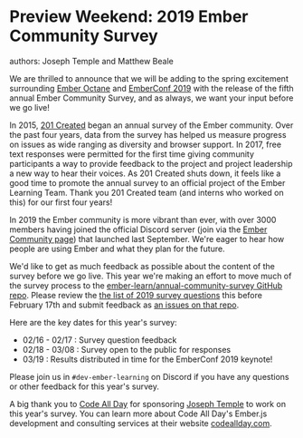 # Preview Weekend: 2019 Ember Community Survey

authors: Joseph Temple and Matthew Beale

We are thrilled to announce that we will be adding to the spring excitement
surrounding [Ember Octane](https://github.com/emberjs/rfcs/blob/26c4d83fb66568e1087a05818fb39a307ebf8da8/text/0000-roadmap-2018.md)
and [EmberConf 2019](https://emberconf.com/) with the release of the fifth
annual Ember Community Survey, and as always, we want your input before we go
live!

In 2015, [201 Created](https://www.201-created.com/) began an annual survey of
the Ember community. Over the past four years, data from the survey has helped
us measure progress on issues as wide ranging as diversity and browser support.
In 2017, free text responses were permitted for the first time giving community
participants a way to provide feedback to the project and project leadership a
new way to hear their voices. As 201 Created shuts down, it feels like a good
time to promote the annual survey to an official project of the Ember Learning
Team. Thank you 201 Created team (and interns who worked on this) for our first
four years!

In 2019 the Ember community is more vibrant than ever, with over 3000 members
having joined the official Discord server (join via the [Ember Community page](https://www.emberjs.com/community/))
that launched last September. We're eager to hear how people are using Ember
and what they plan for the future.

We'd like to get as much feedback as possible about the content of the survey
before we go live. This year we're making an effort to move much of the survey
process to the [ember-learn/annual-community-survey GitHub repo](https://github.com/ember-learn/annual-community-survey).
Please review the [the list of 2019 survey questions](https://github.com/ember-learn/annual-community-survey/blob/master/2019/survey-questions.md)
this before February 17th and submit feedback as
[an issues on that repo](https://github.com/ember-learn/annual-community-survey/issues).

Here are the key dates for this year's survey: 

* 02/16 - 02/17 : Survey question feedback
* 02/18 - 03/08 : Survey open to the public for responses
* 03/19 : Results distributed in time for the EmberConf 2019 keynote!

Please join us in `#dev-ember-learning` on Discord if you have any questions
or other feedback for this year's survey.

A big thank you to [Code All Day](http://codeallday.com/) for sponsoring
[Joseph Temple](https://github.com/JosephDTemple) to work on this year's
survey. You can learn more about Code All Day's Ember.js development and
consulting services at their website [codeallday.com](http://codeallday.com/).
